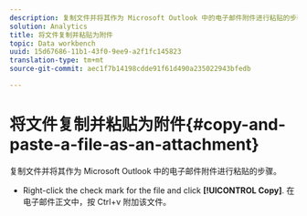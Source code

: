 ```yaml
---
description: 复制文件并将其作为 Microsoft Outlook 中的电子邮件附件进行粘贴的步骤。
solution: Analytics
title: 将文件复制并粘贴为附件
topic: Data workbench
uuid: 15d67686-11b1-43f0-9ee9-a2f1fc145823
translation-type: tm+mt
source-git-commit: aec1f7b14198cdde91f61d490a235022943bfedb

---
```



# 将文件复制并粘贴为附件{#copy-and-paste-a-file-as-an-attachment}

复制文件并将其作为 Microsoft Outlook 中的电子邮件附件进行粘贴的步骤。

* Right-click the check mark for the file and click **[!UICONTROL Copy]**. 在电子邮件正文中，按 Ctrl+v 附加该文件。

